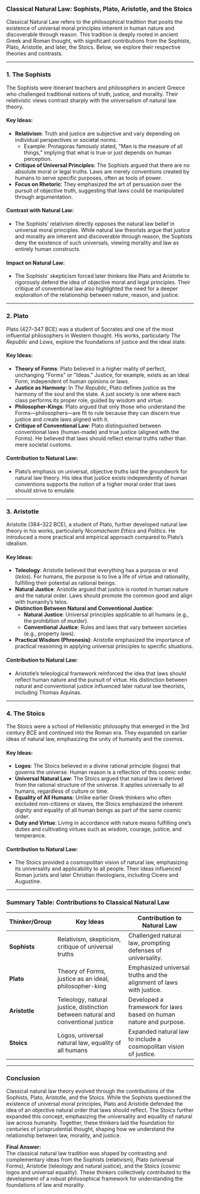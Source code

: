 ### **Classical Natural Law: Sophists, Plato, Aristotle, and the Stoics**

Classical Natural Law refers to the philosophical tradition that posits the existence of universal moral principles inherent in human nature and discoverable through reason. This tradition is deeply rooted in ancient Greek and Roman thought, with significant contributions from the Sophists, Plato, Aristotle, and later, the Stoics. Below, we explore their respective theories and contrasts.

---

### **1. The Sophists**  
The Sophists were itinerant teachers and philosophers in ancient Greece who challenged traditional notions of truth, justice, and morality. Their relativistic views contrast sharply with the universalism of natural law theory.

#### **Key Ideas:**
- **Relativism**: Truth and justice are subjective and vary depending on individual perspectives or societal norms.  
  - Example: Protagoras famously stated, "Man is the measure of all things," implying that what is true or just depends on human perception.
- **Critique of Universal Principles**: The Sophists argued that there are no absolute moral or legal truths. Laws are merely conventions created by humans to serve specific purposes, often as tools of power.
- **Focus on Rhetoric**: They emphasized the art of persuasion over the pursuit of objective truth, suggesting that laws could be manipulated through argumentation.

#### **Contrast with Natural Law:**
- The Sophists’ relativism directly opposes the natural law belief in universal moral principles. While natural law theorists argue that justice and morality are inherent and discoverable through reason, the Sophists deny the existence of such universals, viewing morality and law as entirely human constructs.

#### **Impact on Natural Law:**
- The Sophists’ skepticism forced later thinkers like Plato and Aristotle to rigorously defend the idea of objective moral and legal principles. Their critique of conventional law also highlighted the need for a deeper exploration of the relationship between nature, reason, and justice.

---

### **2. Plato**  
Plato (427–347 BCE) was a student of Socrates and one of the most influential philosophers in Western thought. His works, particularly *The Republic* and *Laws*, explore the foundations of justice and the ideal state.

#### **Key Ideas:**
- **Theory of Forms**: Plato believed in a higher reality of perfect, unchanging "Forms" or "Ideas." Justice, for example, exists as an ideal Form, independent of human opinions or laws.
- **Justice as Harmony**: In *The Republic*, Plato defines justice as the harmony of the soul and the state. A just society is one where each class performs its proper role, guided by wisdom and virtue.
- **Philosopher-Kings**: Plato argued that only those who understand the Forms—philosophers—are fit to rule because they can discern true justice and create laws aligned with it.
- **Critique of Conventional Law**: Plato distinguished between conventional laws (human-made) and true justice (aligned with the Forms). He believed that laws should reflect eternal truths rather than mere societal customs.

#### **Contribution to Natural Law:**
- Plato’s emphasis on universal, objective truths laid the groundwork for natural law theory. His idea that justice exists independently of human conventions supports the notion of a higher moral order that laws should strive to emulate.

---

### **3. Aristotle**  
Aristotle (384–322 BCE), a student of Plato, further developed natural law theory in his works, particularly *Nicomachean Ethics* and *Politics*. He introduced a more practical and empirical approach compared to Plato’s idealism.

#### **Key Ideas:**
- **Teleology**: Aristotle believed that everything has a purpose or end (*telos*). For humans, the purpose is to live a life of virtue and rationality, fulfilling their potential as rational beings.
- **Natural Justice**: Aristotle argued that justice is rooted in human nature and the natural order. Laws should promote the common good and align with humanity’s telos.
- **Distinction Between Natural and Conventional Justice**:  
  - **Natural Justice**: Universal principles applicable to all humans (e.g., the prohibition of murder).  
  - **Conventional Justice**: Rules and laws that vary between societies (e.g., property laws).
- **Practical Wisdom (Phronesis)**: Aristotle emphasized the importance of practical reasoning in applying universal principles to specific situations.

#### **Contribution to Natural Law:**
- Aristotle’s teleological framework reinforced the idea that laws should reflect human nature and the pursuit of virtue. His distinction between natural and conventional justice influenced later natural law theorists, including Thomas Aquinas.

---

### **4. The Stoics**  
The Stoics were a school of Hellenistic philosophy that emerged in the 3rd century BCE and continued into the Roman era. They expanded on earlier ideas of natural law, emphasizing the unity of humanity and the cosmos.

#### **Key Ideas:**
- **Logos**: The Stoics believed in a divine rational principle (*logos*) that governs the universe. Human reason is a reflection of this cosmic order.
- **Universal Natural Law**: The Stoics argued that natural law is derived from the rational structure of the universe. It applies universally to all humans, regardless of culture or time.
- **Equality of All Humans**: Unlike earlier Greek thinkers who often excluded non-citizens or slaves, the Stoics emphasized the inherent dignity and equality of all human beings as part of the same cosmic order.
- **Duty and Virtue**: Living in accordance with nature means fulfilling one’s duties and cultivating virtues such as wisdom, courage, justice, and temperance.

#### **Contribution to Natural Law:**
- The Stoics provided a cosmopolitan vision of natural law, emphasizing its universality and applicability to all people. Their ideas influenced Roman jurists and later Christian theologians, including Cicero and Augustine.

---

### **Summary Table: Contributions to Classical Natural Law**

| Thinker/Group | Key Ideas | Contribution to Natural Law |
|---------------|-----------|-----------------------------|
| **Sophists**  | Relativism, skepticism, critique of universal truths | Challenged natural law, prompting defenses of universality. |
| **Plato**     | Theory of Forms, justice as an ideal, philosopher-king | Emphasized universal truths and the alignment of laws with justice. |
| **Aristotle** | Teleology, natural justice, distinction between natural and conventional justice | Developed a framework for laws based on human nature and purpose. |
| **Stoics**    | Logos, universal natural law, equality of all humans | Expanded natural law to include a cosmopolitan vision of justice. |

---

### **Conclusion**  
Classical natural law theory evolved through the contributions of the Sophists, Plato, Aristotle, and the Stoics. While the Sophists questioned the existence of universal moral principles, Plato and Aristotle defended the idea of an objective natural order that laws should reflect. The Stoics further expanded this concept, emphasizing the universality and equality of natural law across humanity. Together, these thinkers laid the foundation for centuries of jurisprudential thought, shaping how we understand the relationship between law, morality, and justice.

**Final Answer:**  
The classical natural law tradition was shaped by contrasting and complementary ideas from the Sophists (relativism), Plato (universal Forms), Aristotle (teleology and natural justice), and the Stoics (cosmic logos and universal equality). These thinkers collectively contributed to the development of a robust philosophical framework for understanding the foundations of law and morality.